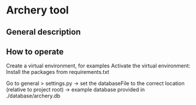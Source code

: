 # Archery tool

## General description


## How to operate
Create a virtual environment, for examples
Activate the virtual environment:
Install the packages from requirements.txt

Go to general > settings.py
-> set the databaseFile to the correct location (relative to project root)
-> example database provided in ./database/archery.db